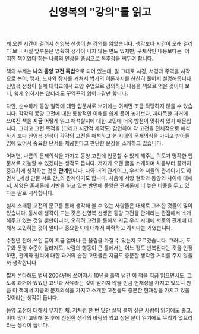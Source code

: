 ﻿---
title: 신영복의 "강의"를 읽고
categories:
  - books
tags:
  - 강의
  - 고전
  - 동양
  - 신영복
pubDate: 2017-09-24
description: 기본 설명을 입력하세요
---

꽤 오랜 시간이 걸려서 신영복 선생이 쓴 [강의](http://mobile.kyobobook.co.kr/showcase/book/KOR/9788971992029)를 읽었습니다. 생각보다 시간이 오래 걸리다 보니 사실 앞부분은 명확히 생각이 나지 않는 면도 있지만, 구체적인 내용보다는 '어떠한 책이었다'하는 나름의 인상을 중심으로 독후감을 써두려 합니다.

책의 부제는 **나의 동양 고전 독법**으로 되어 있는데, 말 그대로 시경, 서경과 주역을 시작으로 논어, 맹자, 노자와 장자를 거쳐서 법가의 이론까지를 찬찬히 풀어서 설명해줍니다. 신영복 선생이 실제 대학교에서 교양 수업으로 강의하신 내용을 책으로 엮은 것이다 보니, 쉽게 읽히지는 않더라도 꾸역꾸역 읽어나갈만 합니다.

다만, 순수하게 동양 철학에 대한 입문서로 보기에는 어쩌면 조금 적당하지 않을 수 있습니다. 각각의 동양 고전에 대한 통상적인 이해를 쉽게 풀어 놓기보다, 까마득한 과거에 쓰여진 책을 **지금** 어떻게 읽고 해석할지에 대한 고민에 더욱 방점이 맞춰져 있기 때문입니다. 그리고 그런 목적을 (그리고 시간적 제약도) 감안하여 각 고전을 전체적으로 해석하기 보다 신영복 선생이 각각의 고전을 해석하고 현 시대의 문제의식을 가지고 받아들임에 있어서 중요한 단서를 제공한다고 판단한 문장을 소개하고 있습니다.

어쩌면, 나름의 문제의식을 가지고 동양 고전에 입문할 수 있게 해주는 의도가 명확한 입문서로 기능할 수 있겠다는 생각도 듭니다. 저자가 오랜 글을 소개하며 처음부터 끝까지 중요하게 생각하는 것은 **관계**입니다. 나와 너의 관계이고, 우리와 저들의 관계이기도 하면서 _세상 만물 서로 간_의 관계이기도 합니다. 처음에 서양 철학과 동양의 차이에 대해서, 서양은 존재론에 기반을 하고 있는 반면에 동양은 관계론에 더 높은 비중을 두고 있다는 말로 시작합니다.

실제 소개된 고전의 문구를 통해 생각해 볼 수 있는 사항들은 대체로 그러한 것들이 많이 있습니다. 동시에 생각이 드는 것은 신영복 선생은 동양 고전을 관계라는 관점에서 소개해주고 있는 것일 뿐만아니라, 오히려 고전을 통해서 지금 우리 시대에 서로의 관계에 대해서 고민하는 것이 얼마나 중요한지에 대해서 피력하고 계시다는 거였습니다.

수천년 전에 쓰인 글이 지금 얼마나 큰 울림을 가질 수 있는지 모르겠습니다. 그러나, 도구와 문명 수준이 달라져도, 사람의 행동이 큰 틀에서는 어느 정도 반복된다는 것을 인정하면, 관계와 원리에 대한 과거의 숱한 고민들은 지금도 충분한 생각할 거리를 주지 않을까 생각합니다.

짧게 본다해도 벌써 2004년에 쓰여져서 10년을 훌쩍 넘긴 이 책을 지금 읽으면서도, 그토록 과거에 있었던 고민과 사유라는 것이 믿기지 않을 만큼 현재성을 가지고 있으니 만큼 이 책에서 지금의 문제의식을 가지고 소개한 고전들도 충분한 현재성을 가지고 있을 것이라는 생각이 듭니다.

동양 고전에 대해서 무지한 채, 저처럼 한 번 맛만 살짝 볼까 싶은 사람이 읽기에도 좋고, 이미 많이 고민해 본 후에 신선한 생각의 바람의 쐬고 싶은 분이 읽기에도 무리가 없으리라는 생각이 듭니다.


